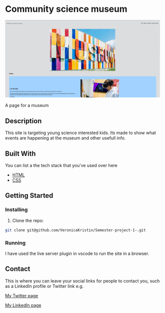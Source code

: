 # Community science museum

![image](/images/csm-min.jpg)

A page for a museum

## Description

This site is targeting young science interested kids. Its made to show what events are happening at the museum and other usefull info.

## Built With

You can list a the tech stack that you've used over here

-   [HTML]()
-   [CSS]()

## Getting Started

### Installing

1. Clone the repo:

```bash
git clone git@github.com/VeronicaKristin/Semester-project-1-.git
```

### Running

I have used the live server plugin in vscode to run the site in a browser.

## Contact

This is where you can leave your social links for people to contact you, such as a LinkedIn profile or Twitter link e.g.

[My Twitter page](https://twitter.com/vikkionica)

[My LinkedIn page](https://www.linkedin.com/in/veronica-kristin-fadnes-664726283/)
